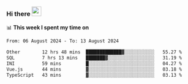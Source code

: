 ### Hi there <a href="https://www.gautamkrishnar.com/"><img src="https://media.giphy.com/media/hvRJCLFzcasrR4ia7z/giphy.gif" width="25px"></a>

📊 **This week I spent my time on**

<!--START_SECTION:waka-->

```txt
From: 06 August 2024 - To: 13 August 2024

Other        12 hrs 48 mins  █████████████▓░░░░░░░░░░░   55.27 %
SQL          7 hrs 13 mins   ███████▓░░░░░░░░░░░░░░░░░   31.19 %
INI          59 mins         █░░░░░░░░░░░░░░░░░░░░░░░░   04.27 %
Vue.js       44 mins         ▓░░░░░░░░░░░░░░░░░░░░░░░░   03.18 %
TypeScript   43 mins         ▓░░░░░░░░░░░░░░░░░░░░░░░░   03.13 %
```

<!--END_SECTION:waka-->
